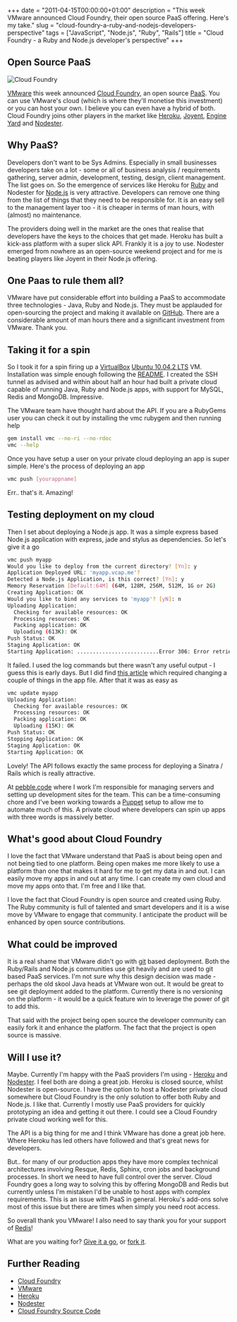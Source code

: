 +++
date = "2011-04-15T00:00:00+01:00"
description = "This week VMware announced Cloud Foundry, their open source PaaS offering. Here's my take."
slug = "cloud-foundry-a-ruby-and-nodejs-developers-perspective"
tags = ["JavaScript", "Node.js", "Ruby", "Rails"]
title = "Cloud Foundry - a Ruby and Node.js developer's perspective"
+++

## Open Source PaaS

![Cloud Foundry][17]

[VMware][1] this week announced [Cloud Foundry][2], an open source [PaaS][3].
You can use VMware's cloud (which is where they'll monetise this investment) or
you can host your own. I believe you can even have a hybrid of both. Cloud
Foundry joins other players in the market like [Heroku][4], [Joyent][5], [Engine
Yard][6] and [Nodester][7].

## Why PaaS?

Developers don't want to be Sys Admins. Especially in small businesses
developers take on a lot - some or all of business analysis / requirements
gathering, server admin, development, testing, design, client management. The
list goes on. So the emergence of services like Heroku for [Ruby][18] and
Nodester for [Node.js][19] is very attractive. Developers can remove one thing
from the list of things that they need to be responsible for. It is an easy sell
to the management layer too - it is cheaper in terms of man hours, with (almost)
no maintenance.

The providers doing well in the market are the ones that realise that developers
have the keys to the choices that get made. Heroku has built a kick-ass platform
with a super slick API. Frankly it is a joy to use. Nodester emerged from
nowhere as an open-source weekend project and for me is beating players like
Joyent in their Node.js offering.

## One Paas to rule them all?

VMware have put considerable effort into building a PaaS to accommodate three
technologies - Java, Ruby and Node.js. They must be applauded for open-sourcing
the project and making it available on [GitHub][8]. There are a considerable
amount of man hours there and a significant investment from VMware. Thank you.

## Taking it for a spin

So I took it for a spin firing up a [VirtualBox][9] [Ubuntu 10.04.2 LTS][10] VM.
Installation was simple enough following the [README][11]. I created the SSH
tunnel as advised and within about half an hour had built a private cloud
capable of running Java, Ruby and Node.js apps, with support for MySQL, Redis
and MongoDB. Impressive.

The VMware team have thought hard about the API. If you are a RubyGems user you
can check it out by installing the vmc rubygem and then running help

```sh
gem install vmc --no-ri --no-rdoc
vmc --help
```

Once you have setup a user on your private cloud deploying an app is super
simple. Here's the process of deploying an app

```sh
vmc push [yourappname]
```

Err.. that's it. Amazing!

## Testing deployment on my cloud

Then I set about deploying a Node.js app. It was a simple express based Node.js
application with express, jade and stylus as dependencies. So let's give it a go

```sh
vmc push myapp
Would you like to deploy from the current directory? [Yn]: y
Application Deployed URL: 'myapp.vcap.me'?
Detected a Node.js Application, is this correct? [Yn]: y
Memory Reservation [Default:64M] (64M, 128M, 256M, 512M, 1G or 2G)
Creating Application: OK
Would you like to bind any services to 'myapp'? [yN]: n
Uploading Application:
  Checking for available resources: OK
  Processing resources: OK
  Packing application: OK
  Uploading (613K): OK
Push Status: OK
Staging Application: OK
Starting Application: ..........................Error 306: Error retrieving file 'logs/startup.log'
```

It failed. I used the log commands but there wasn't any useful output - I guess
this is early days. But I did find [this article][16] which required changing a
couple of things in the app file. After that it was as easy as

```sh
vmc update myapp
Uploading Application:
  Checking for available resources: OK
  Processing resources: OK
  Packing application: OK
  Uploading (15K): OK
Push Status: OK
Stopping Application: OK
Staging Application: OK
Starting Application: OK
```

Lovely! The API follows exactly the same process for deploying a Sinatra / Rails
which is really attractive.

At [pebble.code][12] where I work I'm responsible for managing servers and
setting up development sites for the team. This can be a time-consuming chore
and I've been working towards a [Puppet][13] setup to allow me to automate much
of this. A private cloud where developers can spin up apps with three words is
massively better.

## What's good about Cloud Foundry

I love the fact that VMware understand that PaaS is about being open and not
being tied to one platform. Being open makes me more likely to use a platform
than one that makes it hard for me to get my data in and out. I can easily move
my apps in and out at any time. I can create my own cloud and move my apps onto
that. I'm free and I like that.

I love the fact that Cloud Foundry is open source and created using Ruby. The
Ruby community is full of talented and smart developers and it is a wise move by
VMware to engage that community. I anticipate the product will be enhanced by
open source contributions.

## What could be improved

It is a real shame that VMware didn't go with [git][14] based deployment. Both
the Ruby/Rails and Node.js communities use git heavily and are used to git based
PaaS services. I'm not sure why this design decision was made - perhaps the old
skool Java heads at VMware won out. It would be great to see git deployment
added to the platform. Currently there is no versioning on the platform - it
would be a quick feature win to leverage the power of git to add this.

That said with the project being open source the developer community can easily
fork it and enhance the platform. The fact that the project is open source is
massive.

## Will I use it?

Maybe. Currently I'm happy with the PaaS providers I'm using - [Heroku][4] and
[Nodester][7]. I feel both are doing a great job. Heroku is closed source,
whilst Nodester is open-source. I have the option to host a Nodester private
cloud somewhere but Cloud Foundry is the only solution to offer both Ruby and
Node.js. I like that. Currently I mostly use PaaS providers for quickly
prototyping an idea and getting it out there. I could see a Cloud Foundry
private cloud working well for this.

The API is a big thing for me and I think VMware has done a great job here.
Where Heroku has led others have followed and that's great news for developers.

But.. for many of our production apps they have more complex technical
architectures involving Resque, Redis, Sphinx, cron jobs and background
processes. In short we need to have full control over the server. Cloud Foundry
goes a long way to solving this by offering MongoDB and Redis but currently
unless I'm mistaken I'd be unable to host apps with complex requirements. This
is an issue with PaaS in general. Heroku's add-ons solve most of this issue but
there are times when simply you need root access.

So overall thank you VMware! I also need to say thank you for your support of
[Redis][15]!

What are you waiting for? [Give it a go][2], or [fork it][8].

## Further Reading

- [Cloud Foundry][2]
- [VMware][1]
- [Heroku][4]
- [Nodester][7]
- [Cloud Foundry Source Code][8]

[1]: http://www.vmware.com/
[2]: http://cloudfoundry.com/
[3]: http://en.wikipedia.org/wiki/Platform_as_a_service
[4]: http://heroku.com/
[5]: http://www.joyent.com/
[6]: http://www.engineyard.com/
[7]: http://nodester.com/
[8]: https://github.com/cloudfoundry
[9]: http://www.virtualbox.org/
[10]: http://releases.ubuntu.com/lucid/
[11]: https://github.com/cloudfoundry/vcap/blob/master/README
[12]: http://pebblecode.com
[13]: http://puppetlabs.com/
[14]: http://git-scm.com/
[15]: http://redis.io/
[16]:
  http://support.cloudfoundry.com/entries/505133-deploying-a-node-js-app-with-npm-dependencies
[17]: /images/articles/cloud_foundry.jpg
[18]: http://www.ruby-lang.org/en/
[19]: http://nodejs.org/
